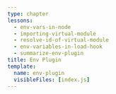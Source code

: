 ```yaml
---
type: chapter
lessons:
  - env-vars-in-node
  - importing-virtual-module
  - resolve-id-of-virtual-module
  - env-variables-in-load-hook
  - summarize-env-plugin
title: Env Plugin
template:
  name: env-plugin
  visibleFiles: [index.js]
---
```

